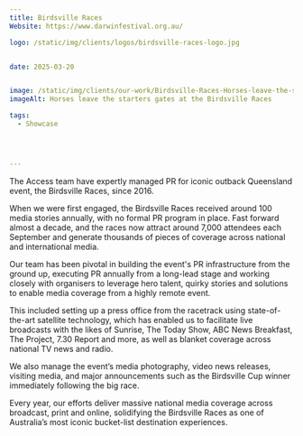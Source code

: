 ```yaml
---
title: Birdsville Races
Website: https://www.darwinfestival.org.au/

logo: /static/img/clients/logos/birdsville-races-logo.jpg


date: 2025-03-20


image: /static/img/clients/our-work/Birdsville-Races-Horses-leave-the-starters-gates-at-the-Birdsville-Races.jpg
imageAlt: Horses leave the starters gates at the Birdsville Races

tags:
  - Showcase




---
```


The Access team have expertly managed PR for iconic outback Queensland event, the Birdsville Races, since 2016.

When we were first engaged, the Birdsville Races received around 100 media stories annually, with no formal PR program in place. Fast forward almost a decade, and the races now attract around 7,000 attendees each September and generate thousands of pieces of coverage across national and international media.

Our team has been pivotal in building the event's PR infrastructure from the ground up, executing PR annually from a long-lead stage and working closely with organisers to leverage hero talent, quirky stories and solutions to enable media coverage from a highly remote event. 

This included setting up a press office from the racetrack using state-of-the-art satellite technology, which has enabled us to facilitate live broadcasts with the likes of Sunrise, The Today Show, ABC News Breakfast, The Project, 7.30 Report and more, as well as blanket coverage across national TV news and radio.

We also manage the event’s media photography, video news releases, visiting media, and major announcements such as the Birdsville Cup winner immediately following the big race. 

Every year, our efforts deliver massive national media coverage across broadcast, print and online, solidifying the Birdsville Races as one of Australia’s most iconic bucket-list destination experiences.

